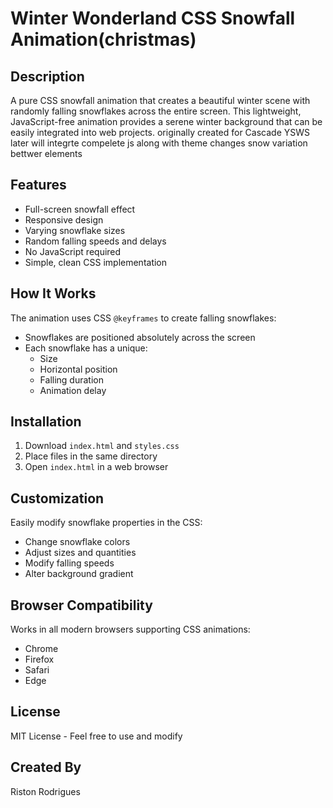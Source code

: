 # Winter Wonderland CSS Snowfall Animation(christmas)

## Description
A pure CSS snowfall animation that creates a beautiful winter scene with randomly falling snowflakes across the entire screen. This lightweight, JavaScript-free animation provides a serene winter background that can be easily integrated into web projects.
originally created for Cascade YSWS later will integrte compelete js along with theme changes snow variation
bettwer elements
## Features
- Full-screen snowfall effect
- Responsive design
- Varying snowflake sizes
- Random falling speeds and delays
- No JavaScript required
- Simple, clean CSS implementation

## How It Works
The animation uses CSS `@keyframes` to create falling snowflakes:
- Snowflakes are positioned absolutely across the screen
- Each snowflake has a unique:
  - Size
  - Horizontal position
  - Falling duration
  - Animation delay

## Installation
1. Download `index.html` and `styles.css`
2. Place files in the same directory
3. Open `index.html` in a web browser

## Customization
Easily modify snowflake properties in the CSS:
- Change snowflake colors
- Adjust sizes and quantities
- Modify falling speeds
- Alter background gradient

## Browser Compatibility
Works in all modern browsers supporting CSS animations:
- Chrome
- Firefox
- Safari
- Edge

## License
MIT License - Feel free to use and modify



## Created By
Riston Rodrigues
